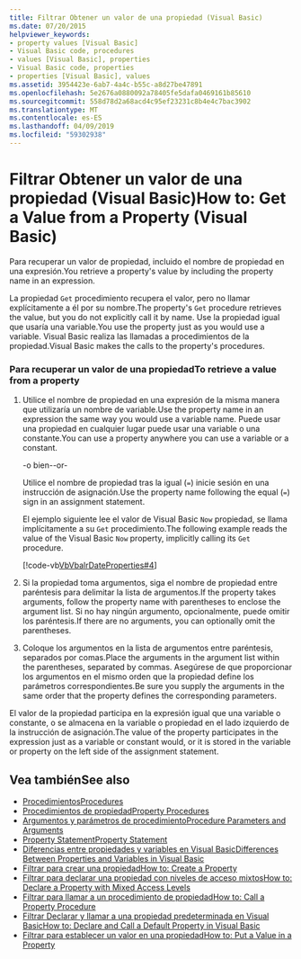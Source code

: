 ```yaml
---
title: Filtrar Obtener un valor de una propiedad (Visual Basic)
ms.date: 07/20/2015
helpviewer_keywords:
- property values [Visual Basic]
- Visual Basic code, procedures
- values [Visual Basic], properties
- Visual Basic code, properties
- properties [Visual Basic], values
ms.assetid: 3954423e-6ab7-4a4c-b55c-a8d27be47891
ms.openlocfilehash: 5e2676a0880092a78405fe5dafa0469161b85610
ms.sourcegitcommit: 558d78d2a68acd4c95ef23231c8b4e4c7bac3902
ms.translationtype: MT
ms.contentlocale: es-ES
ms.lasthandoff: 04/09/2019
ms.locfileid: "59302938"
---
```

# <a name="how-to-get-a-value-from-a-property-visual-basic"></a><span data-ttu-id="62e5e-102">Filtrar Obtener un valor de una propiedad (Visual Basic)</span><span class="sxs-lookup"><span data-stu-id="62e5e-102">How to: Get a Value from a Property (Visual Basic)</span></span>
<span data-ttu-id="62e5e-103">Para recuperar un valor de propiedad, incluido el nombre de propiedad en una expresión.</span><span class="sxs-lookup"><span data-stu-id="62e5e-103">You retrieve a property's value by including the property name in an expression.</span></span>  
  
 <span data-ttu-id="62e5e-104">La propiedad `Get` procedimiento recupera el valor, pero no llamar explícitamente a él por su nombre.</span><span class="sxs-lookup"><span data-stu-id="62e5e-104">The property's `Get` procedure retrieves the value, but you do not explicitly call it by name.</span></span> <span data-ttu-id="62e5e-105">Use la propiedad igual que usaría una variable.</span><span class="sxs-lookup"><span data-stu-id="62e5e-105">You use the property just as you would use a variable.</span></span> <span data-ttu-id="62e5e-106">Visual Basic realiza las llamadas a procedimientos de la propiedad.</span><span class="sxs-lookup"><span data-stu-id="62e5e-106">Visual Basic makes the calls to the property's procedures.</span></span>  
  
### <a name="to-retrieve-a-value-from-a-property"></a><span data-ttu-id="62e5e-107">Para recuperar un valor de una propiedad</span><span class="sxs-lookup"><span data-stu-id="62e5e-107">To retrieve a value from a property</span></span>  
  
1. <span data-ttu-id="62e5e-108">Utilice el nombre de propiedad en una expresión de la misma manera que utilizaría un nombre de variable.</span><span class="sxs-lookup"><span data-stu-id="62e5e-108">Use the property name in an expression the same way you would use a variable name.</span></span> <span data-ttu-id="62e5e-109">Puede usar una propiedad en cualquier lugar puede usar una variable o una constante.</span><span class="sxs-lookup"><span data-stu-id="62e5e-109">You can use a property anywhere you can use a variable or a constant.</span></span>  
  
     <span data-ttu-id="62e5e-110">-o bien-</span><span class="sxs-lookup"><span data-stu-id="62e5e-110">-or-</span></span>  
  
     <span data-ttu-id="62e5e-111">Utilice el nombre de propiedad tras la igual (`=`) inicie sesión en una instrucción de asignación.</span><span class="sxs-lookup"><span data-stu-id="62e5e-111">Use the property name following the equal (`=`) sign in an assignment statement.</span></span>  
  
     <span data-ttu-id="62e5e-112">El ejemplo siguiente lee el valor de Visual Basic `Now` propiedad, se llama implícitamente a su `Get` procedimiento.</span><span class="sxs-lookup"><span data-stu-id="62e5e-112">The following example reads the value of the Visual Basic `Now` property, implicitly calling its `Get` procedure.</span></span>  
  
     [!code-vb[VbVbalrDateProperties#4](~/samples/snippets/visualbasic/VS_Snippets_VBCSharp/VbVbalrDateProperties/VB/Module1.vb#4)]  
  
2. <span data-ttu-id="62e5e-113">Si la propiedad toma argumentos, siga el nombre de propiedad entre paréntesis para delimitar la lista de argumentos.</span><span class="sxs-lookup"><span data-stu-id="62e5e-113">If the property takes arguments, follow the property name with parentheses to enclose the argument list.</span></span> <span data-ttu-id="62e5e-114">Si no hay ningún argumento, opcionalmente, puede omitir los paréntesis.</span><span class="sxs-lookup"><span data-stu-id="62e5e-114">If there are no arguments, you can optionally omit the parentheses.</span></span>  
  
3. <span data-ttu-id="62e5e-115">Coloque los argumentos en la lista de argumentos entre paréntesis, separados por comas.</span><span class="sxs-lookup"><span data-stu-id="62e5e-115">Place the arguments in the argument list within the parentheses, separated by commas.</span></span> <span data-ttu-id="62e5e-116">Asegúrese de que proporcionar los argumentos en el mismo orden que la propiedad define los parámetros correspondientes.</span><span class="sxs-lookup"><span data-stu-id="62e5e-116">Be sure you supply the arguments in the same order that the property defines the corresponding parameters.</span></span>  
  
 <span data-ttu-id="62e5e-117">El valor de la propiedad participa en la expresión igual que una variable o constante, o se almacena en la variable o propiedad en el lado izquierdo de la instrucción de asignación.</span><span class="sxs-lookup"><span data-stu-id="62e5e-117">The value of the property participates in the expression just as a variable or constant would, or it is stored in the variable or property on the left side of the assignment statement.</span></span>  
  
## <a name="see-also"></a><span data-ttu-id="62e5e-118">Vea también</span><span class="sxs-lookup"><span data-stu-id="62e5e-118">See also</span></span>

- [<span data-ttu-id="62e5e-119">Procedimientos</span><span class="sxs-lookup"><span data-stu-id="62e5e-119">Procedures</span></span>](./index.md)
- [<span data-ttu-id="62e5e-120">Procedimientos de propiedad</span><span class="sxs-lookup"><span data-stu-id="62e5e-120">Property Procedures</span></span>](./property-procedures.md)
- [<span data-ttu-id="62e5e-121">Argumentos y parámetros de procedimiento</span><span class="sxs-lookup"><span data-stu-id="62e5e-121">Procedure Parameters and Arguments</span></span>](./procedure-parameters-and-arguments.md)
- [<span data-ttu-id="62e5e-122">Property Statement</span><span class="sxs-lookup"><span data-stu-id="62e5e-122">Property Statement</span></span>](../../../../visual-basic/language-reference/statements/property-statement.md)
- [<span data-ttu-id="62e5e-123">Diferencias entre propiedades y variables en Visual Basic</span><span class="sxs-lookup"><span data-stu-id="62e5e-123">Differences Between Properties and Variables in Visual Basic</span></span>](./differences-between-properties-and-variables.md)
- [<span data-ttu-id="62e5e-124">Filtrar para crear una propiedad</span><span class="sxs-lookup"><span data-stu-id="62e5e-124">How to: Create a Property</span></span>](./how-to-create-a-property.md)
- [<span data-ttu-id="62e5e-125">Filtrar para declarar una propiedad con niveles de acceso mixtos</span><span class="sxs-lookup"><span data-stu-id="62e5e-125">How to: Declare a Property with Mixed Access Levels</span></span>](./how-to-declare-a-property-with-mixed-access-levels.md)
- [<span data-ttu-id="62e5e-126">Filtrar para llamar a un procedimiento de propiedad</span><span class="sxs-lookup"><span data-stu-id="62e5e-126">How to: Call a Property Procedure</span></span>](./how-to-call-a-property-procedure.md)
- [<span data-ttu-id="62e5e-127">Filtrar Declarar y llamar a una propiedad predeterminada en Visual Basic</span><span class="sxs-lookup"><span data-stu-id="62e5e-127">How to: Declare and Call a Default Property in Visual Basic</span></span>](./how-to-declare-and-call-a-default-property.md)
- [<span data-ttu-id="62e5e-128">Filtrar para establecer un valor en una propiedad</span><span class="sxs-lookup"><span data-stu-id="62e5e-128">How to: Put a Value in a Property</span></span>](./how-to-put-a-value-in-a-property.md)
